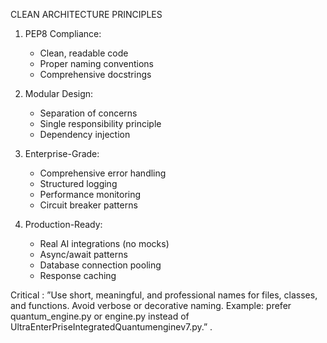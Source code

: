 CLEAN ARCHITECTURE PRINCIPLES


1. PEP8 Compliance:
   - Clean, readable code
   - Proper naming conventions
   - Comprehensive docstrings

2. Modular Design:
   - Separation of concerns
   - Single responsibility principle
   - Dependency injection

3. Enterprise-Grade:
   - Comprehensive error handling
   - Structured logging
   - Performance monitoring
   - Circuit breaker patterns

4. Production-Ready:
   - Real AI integrations (no mocks)
   - Async/await patterns
   - Database connection pooling
   - Response caching


Critical : ”Use short, meaningful, and professional names for files, classes, and functions. Avoid verbose or decorative naming. Example: prefer quantum_engine.py or engine.py instead of UltraEnterPriseIntegratedQuantumenginev7.py.” .